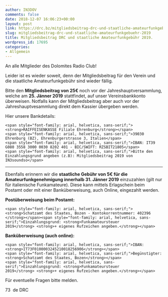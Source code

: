 ```yaml
---
author: IN3DOV
comments: false
date: 2018-12-07 16:06:23+00:00
layout: post
link: https://drc.bz/mitgliedsbeitrag-drc-und-staatliche-amateurfunkgebuehr-2019/
slug: mitgliedsbeitrag-drc-und-staatliche-amateurfunkgebuehr-2019
title: Mitgliedsbeitrag DRC und staatliche Amateurfunkgebühr 2019.
wordpress_id: 17695
categories:
- Allgemein
---
```


An alle Mitglieder des Dolomites Radio Club!




Leider ist es wieder soweit, denn der Mitgliedsbeitrag für den Verein und die staatliche Amateurfunkgebühr sind wieder fällig.




Bitte den **Mitgliedsbeitrag von 25€** noch vor der Jahreshauptversammlung, welche am **25. Jänner 2019** stattfindet, auf unser Vereinsbankkonto überweisen. Notfalls kann der Mitgliedsbeitrag aber auch vor der Jahreshauptvesammlung direkt dem Kassier übergeben werden.


Hier unsere Bankdetails:

    
    <span style="font-family: arial, helvetica, sans-serif;"><strong>RAIFFEISENKASSE Filiale Ehrenburg</strong></span>
    <span style="font-family: arial, helvetica, sans-serif;">39030 Ehrenburg (BZ), Ehrenburgerstrasse 3, Italien</span>
    <span style="font-family: arial, helvetica, sans-serif;">IBAN: IT39 G080 3558 3000 0030 8202 401 - BIC/SWIFT: RZSBIT21805</span>
    <span style="font-family: arial, helvetica, sans-serif;">Bitte den Einzahlungsgrund angeben (z.B): Mitgliedsbeitrag 2019 von IN3soundso</span>




********************




Ebenfalls erinnern wir die **staatliche Gebühr von 5€ für die Amateurfunkgenehmigung innerhalb 31. Jänner 2019** einzuzahlen (gilt nur für italienische Funkamateure). Diese kann mittels Erlagschein beim Postamt oder mit einer Banküberweisung, auch Online, eingezahlt werden.


**Postüberweisung beim Postamt:**

    
    <span style="font-family: arial, helvetica, sans-serif;"><strong>Schatzamt des Staates, Bozen - Kontokorrentnummer: 402396
    </strong></span><span style="font-family: arial, helvetica, sans-serif;">Einzahlungsgrund: <strong>Funkamateursteuer 2019</strong> <strong>+ eigenes Rufzeichen angeben.</strong></span>




**Banküberweisung (auch online):**

    
    <span style="font-family: arial, helvetica, sans-serif;">IBAN: <strong>IT73F0100003245210018256906</strong></span>
    <span style="font-family: arial, helvetica, sans-serif;">Begünstigter: <strong>Schatzamt des Staates, Bozen</strong></span>
    <span style="font-family: arial, helvetica, sans-serif;">Einzahlungsgrund: <strong>Funkamateursteuer 2019</strong> <strong>+ eigenes Rufzeichen angeben.</strong></span>


Für eventuelle Fragen bitte melden.

73  de DRC
